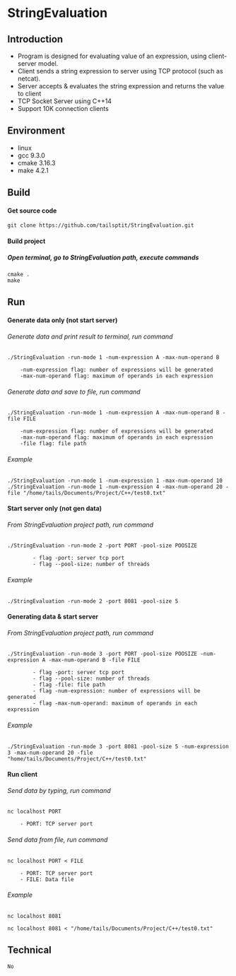# StringEvaluation

## Introduction
- Program is designed for evaluating value of an expression, using client-server model.
- Client sends a string expression to server using TCP protocol (such as netcat). 
- Server accepts & evaluates the string expression and returns the value to client  
- TCP Socket Server using C++14
- Support 10K connection clients

## Environment
- linux
- gcc 9.3.0
- cmake 3.16.3
- make 4.2.1

## Build
#### Get source code
    git clone https://github.com/tailsptit/StringEvaluation.git
#### Build project
##### Open terminal, go to StringEvaluation path, execute commands
    cmake .
    make

## Run
#### Generate data only (not start server)
###### Generate data and print result to terminal, run command
    ./StringEvaluation -run-mode 1 -num-expression A -max-num-operand B 
                
        -num-expression flag: number of expressions will be generated
        -max-num-operand flag: maximum of operands in each expression
        
###### Generate data and save to file, run command
    ./StringEvaluation -run-mode 1 -num-expression A -max-num-operand B -file FILE 
        
        -num-expression flag: number of expressions will be generated
        -max-num-operand flag: maximum of operands in each expression
        -file flag: file path
###### Example
    ./StringEvaluation -run-mode 1 -num-expression 1 -max-num-operand 10
    ./StringEvaluation -run-mode 1 -num-expression 4 -max-num-operand 20 -file "/home/tails/Documents/Project/C++/test0.txt" 

#### Start server only (not gen data)
###### From StringEvaluation project path, run command
    ./StringEvaluation -run-mode 2 -port PORT -pool-size POOSIZE
            
            - flag -port: server tcp port
            - flag --pool-size: number of threads      
###### Example
    ./StringEvaluation -run-mode 2 -port 8081 -pool-size 5
#### Generating data & start server
###### From StringEvaluation project path, run command
    ./StringEvaluation -run-mode 3 -port PORT -pool-size POOSIZE -num-expression A -max-num-operand B -file FILE  
            
            - flag -port: server tcp port
            - flag --pool-size: number of threads  
            - flag -file: file path
            - flag -num-expression: number of expressions will be generated
            - flag -max-num-operand: maximum of operands in each expression
###### Example
    ./StringEvaluation -run-mode 3 -port 8081 -pool-size 5 -num-expression 3 -max-num-operand 20 -file "home/tails/Documents/Project/C++/test0.txt" 

#### Run client
###### Send data by typing, run command
    nc localhost PORT
        
        - PORT: TCP server port
###### Send data from file, run command
    nc localhost PORT < FILE
        
        - PORT: TCP server port
        - FILE: Data file
               
###### Example
    nc localhost 8081
    
    nc localhost 8081 < "/home/tails/Documents/Project/C++/test0.txt"
 
## Technical
    No
    